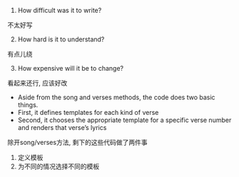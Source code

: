 1. How difficult was it to write?

不太好写

2. How hard is it to understand?

有点儿绕

3. How expensive will it be to change?

看起来还行, 应该好改

+ Aside from the song and verses methods, the code does two basic things.
+ First, it defines templates for each kind of verse
+ Second, it chooses the appropriate template for a specific verse number and renders that verse’s lyrics

除开song/verses方法, 剩下的这些代码做了两件事
1. 定义模板
2. 为不同的情况选择不同的模板



